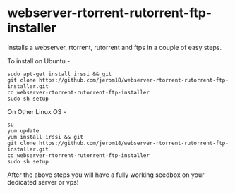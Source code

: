 webserver-rtorrent-rutorrent-ftp-installer
==========================================

Installs a webserver, rtorrent, rutorrent and ftps in a couple of easy steps.

To install on Ubuntu - 

    sudo apt-get install irssi && git
    git clone https://github.com/jerom18/webserver-rtorrent-rutorrent-ftp-installer.git
    cd webserver-rtorrent-rutorrent-ftp-installer
    sudo sh setup

On Other Linux OS - 

    su
    yum update
    yum install irssi && git
    git clone https://github.com/jerom18/webserver-rtorrent-rutorrent-ftp-installer.git
    cd webserver-rtorrent-rutorrent-ftp-installer
    sudo sh setup

After the above steps you will have a fully working seedbox on your dedicated server or vps!
